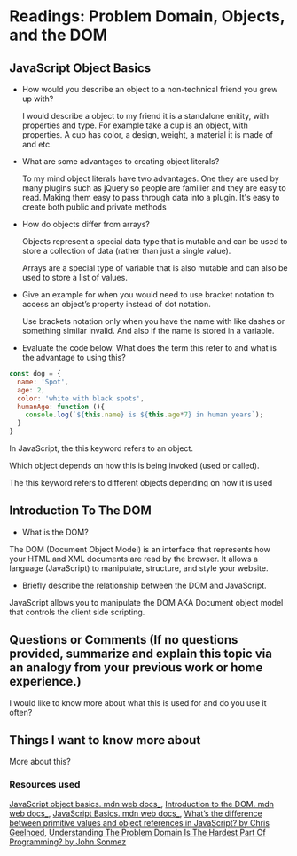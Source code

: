 # Readings: Problem Domain, Objects, and the DOM

## JavaScript Object Basics

* How would you describe an object to a non-technical friend you grew up with?
  
  I would describe a object to my friend it is a standalone enitity, with properties and type. For example take a cup is an object, with properties. A cup has color, a design, weight, a material it is made of and etc.

* What are some advantages to creating object literals?

  To my mind object literals have two advantages. One they are used by many plugins such as jQuery so people are familier and they are easy to read. Making them easy to pass through data into a plugin. It's easy to create both public and private methods

* How do objects differ from arrays?

  Objects represent a special data type that is mutable and can be used to store a collection of data (rather than just a single value). 
  
  Arrays are a special type of variable that is also mutable and can also be used to store a list of values.

* Give an example for when you would need to use bracket notation to access an     object’s property instead of dot notation.

  Use brackets notation only when you have the name with like dashes or something similar invalid. And also if the name is stored in a variable.

* Evaluate the code below. What does the term this refer to and what is the advantage to using this?

```js script
const dog = {
  name: 'Spot',
  age: 2,
  color: 'white with black spots',
  humanAge: function (){
    console.log(`${this.name} is ${this.age*7} in human years`);
  }
}
```

In JavaScript, the this keyword refers to an object.

Which object depends on how this is being invoked (used or called).

The this keyword refers to different objects depending on how it is used

## Introduction To The DOM

* What is the DOM?

The DOM (Document Object Model) is an interface that represents how your HTML and XML documents are read by the browser. It allows a language (JavaScript) to manipulate, structure, and style your website.

* Briefly describe the relationship between the DOM and JavaScript.

JavaScript allows you to manipulate the DOM AKA Document object model that controls the client side scripting.

## Questions or Comments (If no questions provided, summarize and explain this topic via an analogy from your previous work or home experience.)
I would like to know more about what this is used for and do you use it often?

## Things I want to know more about
More about this?

### Resources used

[JavaScript object basics. mdn web docs_](https://developer.mozilla.org/en-US/docs/Learn/JavaScript/Objects/Basics),
[Introduction to the DOM. mdn web docs_](https://developer.mozilla.org/en-US/docs/Web/API/Document_Object_Model/Introduction),
[JavaScript Basics. mdn web docs_](https://developer.mozilla.org/en-US/docs/Learn/Getting_started_with_the_web/JavaScript_basics),
[What’s the difference between primitive values and object references in JavaScript? by Chris Geelhoed](https://betterprogramming.pub/intermediate-javascript-whats-the-difference-between-primitive-values-and-object-references-e863d70677b),
[Understanding The Problem Domain Is The Hardest Part Of Programming? by John Sonmez](https://simpleprogrammer.com/understanding-the-problem-domain-is-the-hardest-part-of-programming)
